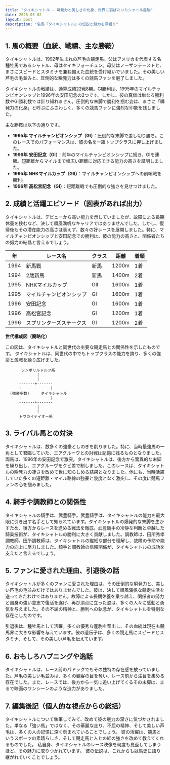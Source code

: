```yaml
---
title: "タイキシャトル - 瞬発力と美しさの化身、世界に羽ばたいたシャトル産駒"
date: 2025-05-02
layout: post
description: "名馬『タイキシャトル』の伝説と魅力を深堀り"
---
```


## 1. 馬の概要（血統、戦績、主な勝鞍）

タイキシャトルは、1992年生まれの芦毛の競走馬。父はアメリカを代表する名種牡馬であるシャトル、母はタイキフォーチュン。母父はノーザンテーストと、まさにスピードとスタミナを兼ね備えた血統を受け継いでいました。その美しい芦毛の毛並みと、圧倒的な瞬発力は多くの競馬ファンを魅了しました。

タイキシャトルの戦績は、通算成績22戦8勝。GI勝利は、1995年のマイルチャンピオンシップと1996年の安田記念の2つです。しかし、彼の真価は単なる勝利数やGI勝利数では計り知れません。圧倒的な末脚で勝利を掴む姿は、まさに「瞬発力の化身」と呼ぶにふさわしく、多くの競馬ファンに強烈な印象を残しました。

主な勝鞍は以下の通りです。

* **1995年 マイルチャンピオンシップ（GI）**：圧倒的な末脚で差し切り勝ち。このレースでのパフォーマンスは、彼の名を一躍トップクラスに押し上げました。
* **1996年 安田記念（GI）**：前年のマイルチャンピオンシップに続き、GIを連勝。短距離からマイルまで幅広い距離に対応できる能力の高さを証明しました。
* **1995年 NHKマイルカップ（GII）**：マイルチャンピオンシップへの前哨戦を勝利。
* **1996年 高松宮記念（GI）**：短距離戦でも圧倒的な強さを見せつけました。


## 2. 成績と活躍エピソード（図表があれば出力）

タイキシャトルは、デビューから高い能力を示していましたが、故障による長期休養を挟むなど、決して順風満帆なキャリアではありませんでした。しかし、復帰後もその潜在能力の高さは衰えず、数々の好レースを展開しました。特に、マイルチャンピオンシップと安田記念での勝利は、彼の能力の高さと、関係者たちの努力の結晶と言えるでしょう。

| 年 | レース名          | クラス | 距離 | 着順 |
|---|-----------------|-------|-----|-----|
| 1994 | 新馬戦            | 新馬  | 1200m | 1着 |
| 1994 | 2歳新馬           | 新馬  | 1400m | 2着 |
| 1995 | NHKマイルカップ     | GII   | 1600m | 1着 |
| 1995 | マイルチャンピオンシップ | GI   | 1600m | 1着 |
| 1996 | 安田記念          | GI   | 1600m | 1着 |
| 1996 | 高松宮記念        | GI   | 1200m | 1着 |
| 1996 | スプリンターズステークス | GI   | 1200m | 2着 |


**世代構成図（簡略化）**

この図は、タイキシャトルと同世代の主要な競走馬との関係性を示したものです。  タイキシャトルは、同世代の中でもトップクラスの能力を誇り、多くの強豪と激戦を繰り広げました。


```
       シンボリルドルフ系
              |
              |
      -------+-------
      |             |
  (強豪多数)     タイキシャトル
      |             |
      -------+-------
              |
              |
      トウカイテイオー系
```


## 3. ライバル馬との対決

タイキシャトルは、数多くの強豪としのぎを削りました。特に、当時最強馬の一角として君臨していた、エアグルーヴとの対戦は記憶に残るものとなりました。両馬は、1996年の安田記念で激突。タイキシャトルは、後方から驚異的な末脚を繰り出し、エアグルーヴをクビ差で制しました。このレースは、タイキシャトルの瞬発力の凄さを改めて世に知らしめる結果となりました。他にも、当時活躍していた多くの短距離・マイル路線の強豪と幾度となく激突し、その度に競馬ファンの心を掴みました。


## 4. 騎手や調教師との関係性

タイキシャトルの騎手は、武豊騎手。武豊騎手は、タイキシャトルの能力を最大限に引き出す名手として知られています。タイキシャトルの爆発的な末脚を生かすため、後方からレースを進める戦法を徹底。武豊騎手の冷静な判断と卓越した騎乗技術が、タイキシャトルの勝利に大きく貢献しました。調教師は、田所秀孝調教師。田所調教師は、タイキシャトルの繊細な部分を理解し、故障の予防や能力の向上に尽力しました。騎手と調教師の信頼関係が、タイキシャトルの成功を支えたと言えるでしょう。


## 5. ファンに愛された理由、引退後の話

タイキシャトルが多くのファンに愛された理由は、その圧倒的な瞬発力と、美しい芦毛の毛並みだけではありませんでした。彼は、決して順風満帆な競走生活を送ってきたわけではありません。故障による長期休養を乗り越え、関係者の努力と自身の強い意志で復活を遂げ、再び頂点に立った姿は、多くの人々に感動と勇気を与えました。その不屈の精神と、勝利への執念が、タイキシャトルを特別な存在にしたのです。

引退後は、種牡馬として活躍。多くの優秀な産駒を輩出し、その血統は現在も競馬界に大きな影響を与えています。彼の遺伝子は、多くの競走馬にスピードとスタミナ、そして、その美しい芦毛を伝えています。


## 6. おもしろハプニングや逸話

タイキシャトルは、レース前のパドックでもその独特の存在感を放っていました。芦毛の美しい毛並みは、多くの観客の目を奪い、レース前から注目を集める存在でした。また、レースでは、後方から一気に追い上げてくるその末脚は、まるで映画のワンシーンのような迫力がありました。


## 7. 編集後記（個人的な視点からの総括）

タイキシャトルについて執筆してみて、改めて彼の魅力の深さに気づかされました。単なる「強い馬」ではなく、その華麗な走り、不屈の精神、そして美しい芦毛は、多くの人の記憶に深く刻まれていることでしょう。  彼の活躍は、競馬というスポーツの素晴らしさ、そして競走馬と人との絆の強さを改めて教えてくれるものでした。  私自身、タイキシャトルのレース映像を何度も見返してしまうほど、その魅力に取りつかれています。  彼の伝説は、これからも競馬史に語り継がれていくことでしょう。
